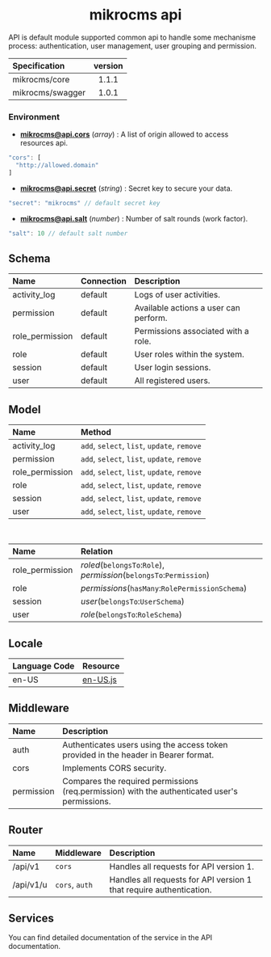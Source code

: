 <h1  align="center">mikrocms api</h1>

API is default module supported common api to handle some mechanisme process: authentication, user management, user grouping and permission.

| Specification | version |
|:--|:--:|
| mikrocms/core | 1.1.1 |
| mikrocms/swagger | 1.0.1 |


### Environment

-  **mikrocms@api.cors** (*array*) : A list of origin allowed to access resources api.

```js
"cors": [
  "http://allowed.domain"
]
```

- **mikrocms@api.secret** (*string*) : Secret key to secure your data.

```js
"secret": "mikrocms" // default secret key
```

- **mikrocms@api.salt** (*number*) : Number of salt rounds (work factor).

```js
"salt": 10 // default salt number
```

## Schema

| Name | Connection | Description |
|:--|:--|:--|
| activity_log | default | Logs of user activities. |
| permission | default | Available actions a user can perform. |
| role_permission | default | Permissions associated with a role. |
| role | default | User roles within the system. |
| session | default | User login sessions. |
| user | default | All registered users. |

## Model
    
| Name | Method |
|:--|:--|
| activity_log | `add`, `select`, `list`, `update`, `remove` |
| permission | `add`, `select`, `list`, `update`, `remove` |
| role_permission | `add`, `select`, `list`, `update`, `remove` |
| role | `add`, `select`, `list`, `update`, `remove` |
| session | `add`, `select`, `list`, `update`, `remove` |
| user | `add`, `select`, `list`, `update`, `remove` |

<br/>

| Name | Relation |
|:--|:--|
| role_permission | *roled*(`belongsTo`:`Role`), *permission*(`belongsTo`:`Permission`) |
| role | *permissions*(`hasMany`:`RolePermissionSchema`) |
| session | *user*(`belongsTo`:`UserSchema`) |
| user | *role*(`belongsTo`:`RoleSchema`) |

## Locale

| Language Code | Resource |
|:--|:--|
| en-US | [en-US.js](./locales/en-US.js) |

## Middleware

| Name | Description |
|:--|:--|
| auth | Authenticates users using the access token provided in the header in Bearer format. |
| cors | Implements CORS security. |
| permission | Compares the required permissions (req.permission) with the authenticated user's permissions. |

## Router

| Name | Middleware | Description |
|:--|:--|:--|
| /api/v1 | `cors` | Handles all requests for API version 1. |
| /api/v1/u | `cors`, `auth` | Handles all requests for API version 1 that require authentication. |

## Services

You can find detailed documentation of the service in the API documentation.
